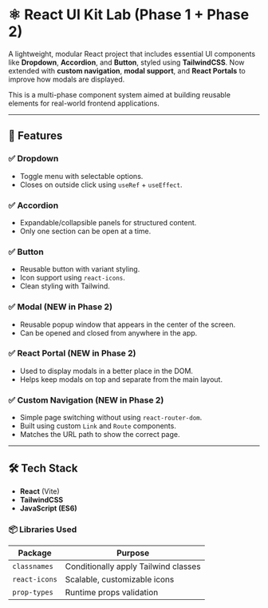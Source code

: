 # ⚛️ React UI Kit Lab (Phase 1 + Phase 2)

A lightweight, modular React project that includes essential UI components like **Dropdown**, **Accordion**, and **Button**, styled using **TailwindCSS**. Now extended with **custom navigation**, **modal support**, and **React Portals** to improve how modals are displayed.

This is a multi-phase component system aimed at building reusable elements for real-world frontend applications.

---

## 📌 Features

### ✅ Dropdown

- Toggle menu with selectable options.
- Closes on outside click using `useRef` + `useEffect`.

### ✅ Accordion

- Expandable/collapsible panels for structured content.
- Only one section can be open at a time.

### ✅ Button

- Reusable button with variant styling.
- Icon support using `react-icons`.
- Clean styling with Tailwind.

### ✅ Modal (NEW in Phase 2)

- Reusable popup window that appears in the center of the screen.
- Can be opened and closed from anywhere in the app.

### ✅ React Portal (NEW in Phase 2)

- Used to display modals in a better place in the DOM.
- Helps keep modals on top and separate from the main layout.

### ✅ Custom Navigation (NEW in Phase 2)

- Simple page switching without using `react-router-dom`.
- Built using custom `Link` and `Route` components.
- Matches the URL path to show the correct page.

---

## 🛠️ Tech Stack

- **React** (Vite)
- **TailwindCSS**
- **JavaScript (ES6)**

### 📦 Libraries Used

| Package       | Purpose                              |
| ------------- | ------------------------------------ |
| `classnames`  | Conditionally apply Tailwind classes |
| `react-icons` | Scalable, customizable icons         |
| `prop-types`  | Runtime props validation             |
